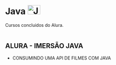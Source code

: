 
<div style="display: inline_block"><br>
<h1>Java 
  <img  alt="Java" height="30" width="40" src="https://user-images.githubusercontent.com/64232721/233459810-7627653d-9d84-47db-b5c5-c19818a0bf6f.png">
 
</h1>
</div>
Cursos concluidos do Alura.
<br> <br> 
  
 ## ALURA - IMERSÃO JAVA
* CONSUMINDO UMA API DE FILMES COM JAVA